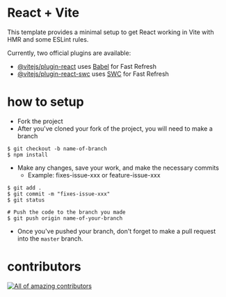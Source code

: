 # React + Vite

This template provides a minimal setup to get React working in Vite with HMR and some ESLint rules.

Currently, two official plugins are available:

- [@vitejs/plugin-react](https://github.com/vitejs/vite-plugin-react/blob/main/packages/plugin-react/README.md) uses [Babel](https://babeljs.io/) for Fast Refresh
- [@vitejs/plugin-react-swc](https://github.com/vitejs/vite-plugin-react-swc) uses [SWC](https://swc.rs/) for Fast Refresh

# how to setup
- Fork the project
- After you've cloned your fork of the project, you will need to make a branch

```
$ git checkout -b name-of-branch
$ npm install
```

- Make any changes, save your work, and make the necessary commits 
    - Example: fixes-issue-xxx or feature-issue-xxx 
```
$ git add .
$ git commit -m "fixes-issue-xxx" 
$ git status

# Push the code to the branch you made
$ git push origin name-of-your-branch

```
- Once you've pushed your branch, don't forget to make a pull request into the `master` branch.

# contributors
<a href="https://github.com/depapp/pusakatest/graphs/contributors"><img src="https://contrib.rocks/image?repo=depapp/pusakatest" alt="All of amazing contributors"></a>


